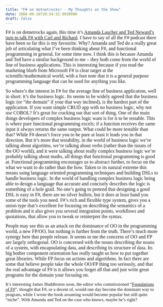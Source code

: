 ```yaml
---
title: "F# on dotnetrocks! - My Thoughts on the Show"
date: 2008-09-16T20:54:52.0930000
draft: false
---
```


<p class="MsoNormal" style="MARGIN: 0cm 0cm 10pt"><font face="Calibri" size="3">F# is on dotnetrocks again, this time it’s <a href="http://www.dotnetrocks.com/default.aspx?showNum=377">Amanda Laucher and Ted Neward’s turn to talk F# with Carl and Richard</a>. I have to say of all the F# podcast there have been so far this is my favourite. Why? Amanda and Ted do a really great job of articulating what I’ve been thinking about F#, and functional programming in general, for some time now. I think this is because Amanda and Ted have a similar background to me – they both come from the world of line of business applications. This is interesting because if you read the marketing blurb from Microsoft F# is clear target at the scientific/mathematical world, with a foot note that it is a general purpose programming language that can be used for anything you like.</font></p>
<p class="MsoNormal" style="MARGIN: 0cm 0cm 10pt"><font face="Calibri" size="3">So where’s the interest in F# for the average line of business application, well in short: it’s the business logic. Its seems to be widely agreed that the business logic (or “the domain” if your that way inclined), is the hardest part of the application. If you want simple CRUD app with no business logic, why not use COBOL? It’s great for cracking out that sort of thing. One of the main things developers of complex business logic want is for it to be testable. This is where pure functional programming excels; if a function receives the same input it always returns the same output. What could be more testable than that? While F# doesn’t force you to be pure at least it leads you in that direction. But it’s more that testability, in the world of business logic we’re talking about algoritms, we’re talking about verbs (rather than the nouns of the OO world), and it were talking about really complex business logic we’re probably talking about maths, all things that functional programming is good at. Functional programming encourages us to abstract further, to focus on the what we want to do rather than the how. Taken to its natural extreme this means using language oriented programming techniques and building DSLs to handle business logic. In the world of handling complex business logic being able to design a language that accurate and concisely describes the logic is something of a hole grail. No one’s going to pretend that designing a good DSL is easy in F#, there are no silver bullets, but it does at least hand you some of the tools you need. F#’s rich and flexible type system, gives you a union type that’s excellent for focusing on describing the semantics of a problem and it also gives you several integration points, workflows and quotations, that allow you to tweak or reinterpret the syntax. </font></p>
<p class="MsoNormal" style="MARGIN: 0cm 0cm 10pt"><font face="Calibri" size="3">People may see this as an attack on the dominance of OO in the programming world, a new FP/OO, but nothing is further from the truth. There’s much more synergy here that people release. It seems to me the concerns of OO and FP are largely orthogonal. OO is concerned with the nouns describing the nouns of a system, with encapsulating data, and describing its structure of data. Its big bother component orientation has really taught us how to put together great libraries. While FP focus on actions and algorithms. In fact there are some that believe people take the whole OO/FP thing too seriously, and that the real advantage of F# is it allows you forget all that and just write great programs for the domain your focusing on.</font></p>
<span style="FONT-SIZE: 11pt; LINE-HEIGHT: 115%; FONT-FAMILY: &quot;Calibri&quot;,&quot;sans-serif&quot;; mso-ascii-theme-font: minor-latin; mso-fareast-font-family: Calibri; mso-fareast-theme-font: minor-latin; mso-hansi-theme-font: minor-latin; mso-bidi-font-family: 'Times New Roman'; mso-bidi-theme-font: minor-bidi; mso-ansi-language: EN-GB; mso-fareast-language: EN-US; mso-bidi-language: AR-SA">It’s interesting James Huddleston soon, the editor who commissioned “<a href="http://www.amazon.com/dp/1590597575?tag=strangelights-20&amp;camp=14573&amp;creative=327641&amp;linkCode=as1&amp;creativeASIN=1590597575&amp;adid=0JQV8WV8V5EFSCE8BWE3&amp;">Foundations of F#</a>”, thought that F#, or a decent of, would one day become the dominant way to program, while I wrote the book assuming would become popular but still quite “niche”. With Amanda and Ted on the case who knows, maybe he’s right?</span>
